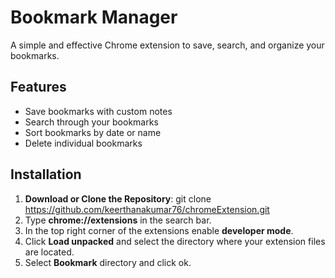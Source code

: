 # Bookmark Manager

A simple and effective Chrome extension to save, search, and organize your bookmarks.

## Features

- Save bookmarks with custom notes
- Search through your bookmarks
- Sort bookmarks by date or name
- Delete individual bookmarks

## Installation

1. **Download or Clone the Repository**:
   git clone https://github.com/keerthanakumar76/chromeExtension.git
2. Type **chrome://extensions** in the search bar.
3. In the top right corner of the extensions enable **developer mode**.
4. Click **Load unpacked** and select the directory where your extension files are located.
5. Select **Bookmark** directory and click ok.
